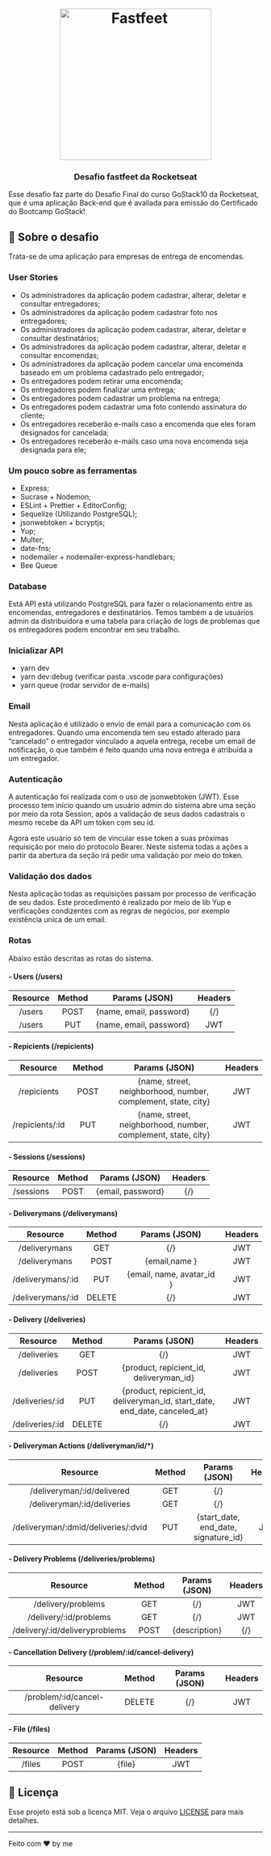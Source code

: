 <h1 align="center">
  <img alt="Fastfeet" title="Fastfeet" src="https://github.com/Rocketseat/bootcamp-gostack-desafio-02/blob/master/.github/logo.png" width="300px" />
</h1>

<h3 align="center">
  Desafio fastfeet da Rocketseat
</h3>

<p>Esse desafio faz parte do Desafio Final do curso GoStack10 da Rocketseat, que é uma aplicação Back-end que é avaliada para emissão do Certificado do Bootcamp GoStack!</p>

## :rocket: Sobre o desafio

Trata-se de uma aplicação para empresas de entrega de encomendas.

### **User Stories**

- Os administradores da aplicação podem cadastrar, alterar, deletar e consultar entregadores;
- Os administradores da aplicação podem cadastrar foto nos entregadores;
- Os administradores da aplicação podem cadastrar, alterar, deletar e consultar destinatários;
- Os administradores da aplicação podem cadastrar, alterar, deletar e consultar encomendas;
- Os administradores da aplicação podem cancelar uma encomenda baseado em um problema cadastrado pelo entregador;
- Os entregadores podem retirar uma encomenda;
- Os entregadores podem finalizar uma entrega;
- Os entregadores podem cadastrar um problema na entrega;
- Os entregadores podem cadastrar uma foto contendo assinatura do cliente;
- Os entregadores receberão e-mails caso a encomenda que eles foram designados for cancelada;
- Os entregadores receberão e-mails caso uma nova encomenda seja designada para ele;

### **Um pouco sobre as ferramentas**

- Express;
- Sucrase + Nodemon;
- ESLint + Prettier + EditorConfig;
- Sequelize (Utilizando PostgreSQL);
- jsonwebtoken + bcryptjs;
- Yup;
- Multer;
- date-fns;
- nodemailer + nodemailer-express-handlebars;
- Bee Queue

### **Database**

Está API está utilizando PostgreSQL para fazer o relacionamento entre as encomendas, entregadores e destinatários. Temos também a de usuários admin da distribuidora e uma tabela para criação de logs de problemas que os entregadores podem encontrar em seu trabalho.

### **Inicializar API**

- yarn dev
- yarn dev:debug (verificar pasta .vscode para configurações)
- yarn queue (rodar servidor de e-mails)

### **Email**

Nesta aplicação é utilizado o envio de email para a comunicação com os entregadores. Quando uma encomenda tem seu estado alterado para “cancelado” o entregador vinculado a aquela entrega, recebe um email de notificação, o que também é feito quando uma nova entrega é atribuída a um entregador.

### **Autenticação**

A autenticação foi realizada com o uso de jsonwebtoken (JWT). Esse processo tem início quando um usuário admin do sistema abre uma seção por meio da rota Session, após a validação de seus dados cadastrais o mesmo recebe da API um token com seu id.

Agora este usuário só tem de vincular esse token a suas próximas requisição por meio do protocolo Bearer. Neste sistema todas a ações a partir da abertura da seção irá pedir uma validação por meio do token.

### **Validação dos dados**

Nesta aplicação todas as requisições passam por processo de verificação de seu dados. Este procedimento é realizado por meio de lib Yup e verificações condizentes com as regras de negócios, por exemplo existência unica de um email.

### **Rotas**

Abaixo estão descritas as rotas do sistema.

#### - Users (/users)

| Resource | Method |      Params (JSON)      | Headers |
| :------: | :----: | :---------------------: | :-----: |
|  /users  |  POST  | {name, email, password} |   {/}   |
|  /users  |  PUT   | {name, email, password} |   JWT   |

#### - Repicients (/repicients)

|    Resource     | Method |                         Params (JSON)                         | Headers |
| :-------------: | :----: | :-----------------------------------------------------------: | :-----: |
|   /repicients   |  POST  | {name, street, neighborhood, number, complement, state, city} |   JWT   |
| /repicients/:id |  PUT   | {name, street, neighborhood, number, complement, state, city} |   JWT   |

#### - Sessions (/sessions)

| Resource  | Method |   Params (JSON)   | Headers |
| :-------: | :----: | :---------------: | :-----: |
| /sessions |  POST  | {email, password} |   {/}   |

#### - Deliverymans (/deliverymans)

|     Resource      | Method |       Params (JSON)       | Headers |
| :---------------: | :----: | :-----------------------: | :-----: |
|   /deliverymans   |  GET   |            {/}            |   JWT   |
|   /deliverymans   |  POST  |       {email,name }       |   JWT   |
| /deliverymans/:id |  PUT   | {email, name, avatar_id } |   JWT   |
| /deliverymans/:id | DELETE |            {/}            |   JWT   |

#### - Delivery (/deliveries)

|    Resource     | Method |                               Params (JSON)                                | Headers |
| :-------------: | :----: | :------------------------------------------------------------------------: | :-----: |
|   /deliveries   |  GET   |                                    {/}                                     |   JWT   |
|   /deliveries   |  POST  |                  {product, repicient_id, deliveryman_id}                   |   JWT   |
| /deliveries/:id |  PUT   | {product, repicient_id, deliveryman_id, start_date, end_date, canceled_at} |   JWT   |
| /deliveries/:id | DELETE |                                    {/}                                     |   JWT   |

#### - Deliveryman Actions (/deliveryman/id/\*)

|              Resource               | Method |            Params (JSON)             | Headers |
| :---------------------------------: | :----: | :----------------------------------: | :-----: |
|     /deliveryman/:id/delivered      |  GET   |                 {/}                  |   {/}   |
|     /deliveryman/:id/deliveries     |  GET   |                 {/}                  |   {/}   |
| /deliveryman/:dmid/deliveries/:dvid |  PUT   | {start_date, end_date, signature_id} |   JWT   |

#### - Delivery Problems (/deliveries/problems)

|            Resource            | Method | Params (JSON) | Headers |
| :----------------------------: | :----: | :-----------: | :-----: |
|       /delivery/problems       |  GET   |      {/}      |   JWT   |
|     /delivery/:id/problems     |  GET   |      {/}      |   JWT   |
| /delivery/:id/deliveryproblems |  POST  | {description} |   {/}   |

#### - Cancellation Delivery (/problem/:id/cancel-delivery)

|           Resource           | Method | Params (JSON) | Headers |
| :--------------------------: | :----: | :-----------: | :-----: |
| /problem/:id/cancel-delivery | DELETE |      {/}      |   JWT   |

#### - File (/files)

| Resource | Method | Params (JSON) | Headers |
| :------: | :----: | :-----------: | :-----: |
|  /files  |  POST  |    {file}     |   JWT   |

## :memo: Licença

Esse projeto está sob a licença MIT. Veja o arquivo [LICENSE](LICENSE.md) para mais detalhes.

---

Feito com ♥ by me

